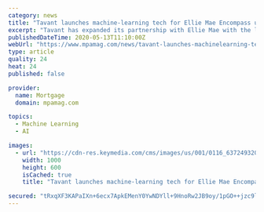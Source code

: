 ```yaml
---
category: news
title: "Tavant launches machine-learning tech for Ellie Mae Encompass users"
excerpt: "Tavant has expanded its partnership with Ellie Mae with the launch of FinDecision for Ellie Mae's digital lending platform Encompass. The new product utilizes machine learning and process automation to submit loan data with a single click to agency automated underwriting systems (AUS) and private investors."
publishedDateTime: 2020-05-13T11:10:00Z
webUrl: "https://www.mpamag.com/news/tavant-launches-machinelearning-tech-for-ellie-mae-encompass-users-222251.aspx"
type: article
quality: 24
heat: 24
published: false

provider:
  name: Mortgage
  domain: mpamag.com

topics:
  - Machine Learning
  - AI

images:
  - url: "https://cdn-res.keymedia.com/cms/images/us/001/0116_637249320252768984.jpg"
    width: 1000
    height: 600
    isCached: true
    title: "Tavant launches machine-learning tech for Ellie Mae Encompass users"

secured: "tRxqXF3KAPaIXn+6ecx7ApkEMenY0YwNDYll+9HnoRw2JB9oy/1pGO++jzc9lPlAt07mhXRv5x2p4JPvv234NufNJdTEuJmcxcHjl9Ah4XHB46n7wcQh4OcxtngjkNoLq/7mNEV8gJdDLZPzBQj62Rs2VICUiHo7HsEiL3xaAFhLtJC7HoFUaZkCt7JlZErMeHYaCgI+gUMVfRICvoWSZec51MPEUFSOJtV5ATRu3xNIRv8LIQWkSl482AnFJbskBEeFkBjNZPWLOmIpPXrjK3CS6DGEDEjJXrze/9yKnRE8U1wJrOER0Tu2skAvJxk+C1WbNJyBph+3E+zBjvEgRFcDkUX07GZ7ND4JQ2WFYAAY+JDFXsXKmPEPN2UEpQcmGzYf41PjPoROFwprCG3Awo23qs2PUQI3ja+Lw5nyAc9/UV0Z6ZFVw+Nqvhagip8xZh4jFe9+iBeV++czQh24THUeNOD5hMn8ZZAd97dcacw=;ZHXx+SO+S0w/BEn3k6mivg=="
---
```


